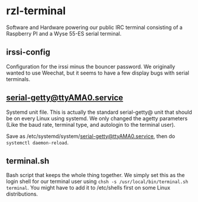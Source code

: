 # rzl-terminal

Software and Hardware powering our public IRC terminal consisting of a Raspberry PI and a Wyse 55-ES serial terminal.

irssi-config
------------

Configuration for the irssi minus the bouncer password. We originally wanted to use Weechat, but it seems to have a few display bugs with serial terminals.

serial-getty@ttyAMA0.service
----------------------------

Systemd unit file. This is actually the standard serial-getty@ unit that should be on every Linux using systemd. We only changed the agetty parameters (Like the baud rate, terminal type, and autologin to the terminal user).

Save as /etc/systemd/system/serial-getty@ttyAMA0.service, then do `systemctl daemon-reload`.

terminal.sh
-----------

Bash script that keeps the whole thing together. We simply set this as the login shell for our terminal user using `chsh -s /usr/local/bin/terminal.sh terminal`. You might have to add it to /etc/shells first on some Linux distributions.
